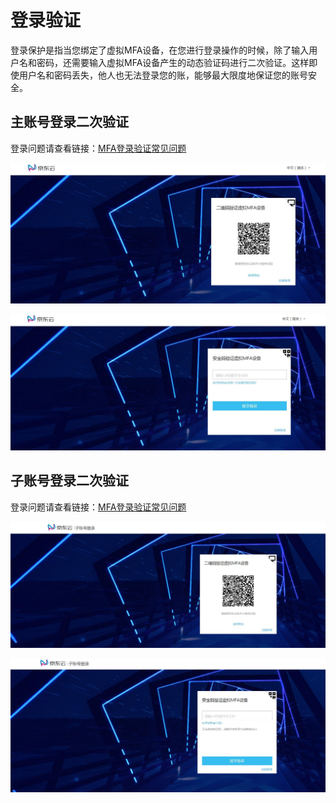 # 登录验证

登录保护是指当您绑定了虚拟MFA设备，在您进行登录操作的时候，除了输入用户名和密码，还需要输入虚拟MFA设备产生的动态验证码进行二次验证。这样即使用户名和密码丢失，他人也无法登录您的账，能够最大限度地保证您的账号安全。

## 主账号登录二次验证

登录问题请查看链接：[MFA登录验证常见问题](https://docs.jdcloud.com/cn/iam/mfa-faqs)

![主账号登录MFA扫码验证页](../../../../image/IAM/MFA/主账号MFA扫码验证页.jpg)

![主账号MFA验证码页面](../../../../image/IAM/MFA/主账号MFA验证码页面.jpg)

## 子账号登录二次验证

登录问题请查看链接：[MFA登录验证常见问题](https://docs.jdcloud.com/cn/iam/mfa-faqs)

![子用户登录验证页](../../../../image/IAM/MFA/子账号登录验证页.jpg)

![子用户MFA验证码页面](../../../../image/IAM/MFA/子账号MFA验证码页面.jpg)
